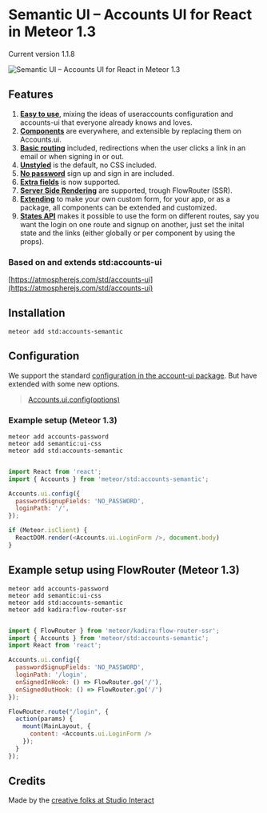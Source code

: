 # Semantic UI – Accounts UI for React in Meteor 1.3

Current version 1.1.8

![Semantic UI – Accounts UI for React in Meteor 1.3](https://raw.githubusercontent.com/studiointeract/accounts-semantic/master/accounts-semantic.png)

## Features

1. **[Easy to use](https://github.com/studiointeract/accounts-ui#using-react-accounts-ui)**, mixing the ideas of useraccounts configuration and accounts-ui that everyone already knows and loves.
2. **[Components](https://github.com/studiointeract/accounts-ui#available-components)** are everywhere, and extensible by replacing them on Accounts.ui.
3. **[Basic routing](https://github.com/studiointeract/accounts-ui#configuration)** included, redirections when the user clicks a link in an email or when signing in or out.
4. **[Unstyled](https://github.com/studiointeract/accounts-ui#styling)** is the default, no CSS included.
5. **[No password](https://github.com/studiointeract/accounts-ui#no-password-required)** sign up and sign in are included.
6. **[Extra fields](https://github.com/studiointeract/accounts-ui#extra-fields)** is now supported.
7. **[Server Side Rendering](https://github.com/studiointeract/accounts-ui#example-setup-using-flowrouter-meteor-13)** are supported, trough FlowRouter (SSR).
7. **[Extending](https://github.com/studiointeract/accounts-ui#create-your-own-styled-version)** to make your own custom form, for your app, or as a package, all components can be extended and customized.
9. **[States API](https://github.com/studiointeract/accounts-ui#example-setup-using-the-states-api)** makes it possible to use the form on different routes, say you want the login on one route and signup on another, just set the inital state and the links (either globally or per component by using the props).

### Based on and extends std:accounts-ui

[https://atmospherejs.com/std/accounts-ui](https://atmospherejs.com/std/accounts-ui)

## Installation

`meteor add std:accounts-semantic`

## Configuration

We support the standard [configuration in the account-ui package](http://docs.meteor.com/#/full/accounts_ui_config). But have extended with some new options.

> [Accounts.ui.config(options)](https://github.com/std/accounts-ui#configuration)

### Example setup (Meteor 1.3)

`meteor add accounts-password`  
`meteor add semantic:ui-css`  
`meteor add std:accounts-semantic`

```javascript

import React from 'react';
import { Accounts } from 'meteor/std:accounts-semantic';

Accounts.ui.config({
  passwordSignupFields: 'NO_PASSWORD',
  loginPath: '/',
});

if (Meteor.isClient) {
  ReactDOM.render(<Accounts.ui.LoginForm />, document.body)
}

```

## Example setup using FlowRouter (Meteor 1.3)

`meteor add accounts-password`  
`meteor add semantic:ui-css`  
`meteor add std:accounts-semantic`  
`meteor add kadira:flow-router-ssr`

```javascript

import { FlowRouter } from 'meteor/kadira:flow-router-ssr';
import { Accounts } from 'meteor/std:accounts-semantic';
import React from 'react';

Accounts.ui.config({
  passwordSignupFields: 'NO_PASSWORD',
  loginPath: '/login',
  onSignedInHook: () => FlowRouter.go('/'),
  onSignedOutHook: () => FlowRouter.go('/')
});

FlowRouter.route("/login", {
  action(params) {
    mount(MainLayout, {
      content: <Accounts.ui.LoginForm />
    });
  }
});

```

## Credits

Made by the [creative folks at Studio Interact](http://studiointeract.com)
